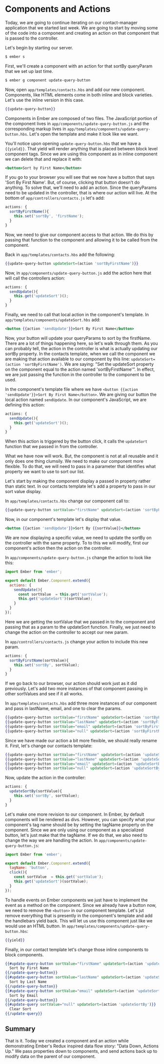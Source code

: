 # Components and Actions

Today, we are going to continue iterating on our contact-manager application that we started last week. We are going to start by moving some of the code into a component and creating an action on that component that is passed to the controller.

Let's begin by starting our server.

```sh
$ ember s
```

First, we'll create a component with an action for that sortBy queryParam that we set up last time.

```sh
$ ember g component update-query-button
```

Now, open `app/templates/contacts.hbs` and add our new component. Components, like HTML elements come in both inline and block varieties. Let's use the inline version in this case.

```hbs
{{update-query-button}}
```
Components in Ember are composed of two files. The JavaScript portion of the component lives in `app/components/update-query-button.js` and the corresponding markup lives in `app/templates/components/update-query-button.hbs`. Let's open the template and make it look like we want.

You'll notice upon opening `update-query-button.hbs` that we have a `{{yield}}`. That yield will render anything that is placed between block level component tags. Since we are using this component as in inline component we can delete that and replace it with:

```hbs
<button>Sort by First Name</button>
```

If you go to your browser you will see that we now have a button that says 'Sort By First Name'. But, of course, clicking that button doesn't do anything. To solve that, we'll need to add an action. Since the queryParams need to be updated in the controller, that is where our action will live. At the bottom of `app/controllers/contacts.js` let's add:

```javascript
actions: {
  sortByFirstName(){
    this.set('sortBy', 'firstName');
  }
}
```

Now, we need to give our component access to that action. We do this by passing that function to the component and allowing it to be called from the component.

Back in `app/templates/contacts.hbs` add the following:

```hbs
{{update-query-button updateSort=(action 'sortByFirstName')}}
```

Now, in `app/components/update-query-button.js` add the action here that will call the controllers action:

```javascript
actions: {
  sendUpdate(){
    this.get('updateSort')();
  }
}
```

Finally, we need to call that local action in the component's template. In `app/templates/components/updateSort.hbs` add:

```hbs
<button {{action 'sendUpdate'}}>Sort By First Name</button>
```

Now, your button will update your queryParams to sort by the firstName. There are a lot of things happening here, so let's walk through them. As you can probably tell, the action in the controller is what is actually updating our sortBy property. In the contacts template, when we call the component we are  making that action available to our component by this line: `updateSort=(action 'sortByFirstName')`. We are saying: "Set the updateSort property on the component equal to the action named 'sortByFirstName'". In effect, we are just passing the function in the controller to the component to be used.

In the component's template file where we have `<button {{action 'sendUpdate'}}>Sort By First Name</button>`. We are giving our button the local action named `sendUpdate`. In our component's JavaScript, we are defining this action:

```javascript
actions: {
  sendUpdate(){
    this.get('updateSort')();
  }
}
```

When this action is triggered by the button click, it calls the `updateSort` function that we passed in from the controller.

What we have now will work. But, the component is not at all reusable and it only does one thing clumsily. We need to make our component more flexible. To do that, we will need to pass in a parameter that identifies what property we want to use to sort our list.

Let's start by making the component display a passed in property rather than static text. In our contacts template let's add a property to pass in our sort value display.

In `app/templates/contacts.hbs` change our component call to:

```hbs
{{update-query-button sortValue="firstName" updateSort=(action 'sortByFirstName')}}
```

Now, in our component's template let's display that value.

```hbs
<button {{action 'sendUpdate'}}>Sort By {{sortValue}}</button>
```

We are now displaying a specific value, we need to update the sortBy on the controller with the same property. To to this we will modify, first our component's action then the action on the controller.

In `app/components/update-query-button.js` change the action to look like this:

```javascript
import Ember from 'ember';

export default Ember.Component.extend({
  actions: {
    sendUpdate(){
      const sortValue  = this.get('sortValue');
      this.get('updateSort')(sortValue);
    }
  }
});
```

Here we are getting the sortValue that we passed in to the component and passing that as a param to the updateSort function. Finally, we just need to change the action on the controller to accept our new param.

In `app/controllers/contacts.js` change your action to include this new param.

```javascript
actions: {
  sortByFirstName(sortValue){
    this.set('sortBy', sortValue);
  }
}
```

If we go back to our browser, our action should work just as it did previously. Let's add two more instances of that component passing in other sortValues and see if it all works.

In `app/templates/contacts.hbs` add three more instances of our component and pass in lastName, email, and one to clear the params.

```hbs
{{update-query-button sortValue="firstName" updateSort=(action 'sortByFirstName')}}
{{update-query-button sortValue="lastName" updateSort=(action 'sortByFirstName')}}
{{update-query-button sortValue="email" updateSort=(action 'sortByFirstName')}}
{{update-query-button sortValue="null" updateSort=(action 'sortByFirstName')}}
```

Since we have made our action a bit more flexible, we should really rename it. First, let's change our contacts template:

```hbs
{{update-query-button sortValue="firstName" updateSort=(action 'updateSortBy')}}
{{update-query-button sortValue="lastName" updateSort=(action 'updateSortBy')}}
{{update-query-button sortValue="email" updateSort=(action 'updateSortBy')}}
{{update-query-button sortValue="null" updateSort=(action 'updateSortBy')}}
```

Now, update the action in the controller:

```javascript
actions: {
  updateSortBy(sortValue){
    this.set('sortBy', sortValue);
  }
}
```

Let's make one more revision to our component. In Ember, by default components will be rendered as divs. However, you can specify what your component's tag name should be by setting the tagName property on the component. Since we are only using our component as a specialized button, let's just make that the tagName. If we do that, we also need to change the way we are handling the action. In `app/components/update-query-button.js`:

```javascript
import Ember from 'ember';

export default Ember.Component.extend({
  tagName: 'button',
  click(){
    const sortValue  = this.get('sortValue');
    this.get('updateSort')(sortValue);
  }
});
```

To handle events on Ember components we just have to implement the event as a method on the component. Since we already have a button now, we need to remove the `<button>` in our component template. Let's jut remove everything that is presently in the component's template and add the handlebars yield back. This will let us use this component just like we would use an HTML button. In `app/templates/components/update-query-button.hbs`:

```hbs
{{yield}}
```

Finally, in our contact template let's change those inline components to block components.

```hbs
{{#update-query-button sortValue="firstName" updateSort=(action 'updateSortBy')}}
  Sort by First Name
{{/update-query-button}}
{{#update-query-button sortValue="lastName" updateSort=(action 'updateSortBy')}}
  Sort by Last Name
{{/update-query-button}}
{{#update-query-button sortValue="email" updateSort=(action 'updateSortBy')}}
  Sort by Email
{{/update-query-button}}
{{#update-query sortValue="null" updateSort=(action 'updateSortBy')}}
  Clear Sort
{{/update-query}}
```

## Summary

That is it. Today we created a component and an action while demonstrating Ember's Redux inspired data flow story: "Data Down, Actions Up." We pass properties down to components, and send actions back up to modify data on the parent of our component.
